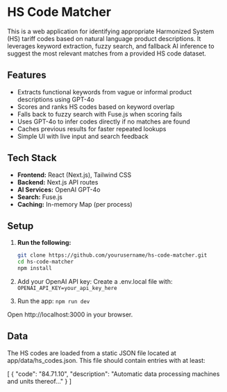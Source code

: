 # HS Code Matcher

This is a web application for identifying appropriate Harmonized System (HS) tariff codes based on natural language product descriptions. It leverages keyword extraction, fuzzy search, and fallback AI inference to suggest the most relevant matches from a provided HS code dataset.

## Features

- Extracts functional keywords from vague or informal product descriptions using GPT-4o
- Scores and ranks HS codes based on keyword overlap
- Falls back to fuzzy search with Fuse.js when scoring fails
- Uses GPT-4o to infer codes directly if no matches are found
- Caches previous results for faster repeated lookups
- Simple UI with live input and search feedback

## Tech Stack

- **Frontend:** React (Next.js), Tailwind CSS
- **Backend:** Next.js API routes
- **AI Services:** OpenAI GPT-4o
- **Search:** Fuse.js
- **Caching:** In-memory Map (per process)

## Setup

1. **Run the following:**

   ```bash
   git clone https://github.com/yourusername/hs-code-matcher.git
   cd hs-code-matcher
   npm install
   ```

2.	Add your OpenAI API key:
Create a .env.local file with:
`OPENAI_API_KEY=your_api_key_here`

4.	Run the app:
`npm run dev`

Open http://localhost:3000 in your browser.

## Data
The HS codes are loaded from a static JSON file located at app/data/hs_codes.json. This file should contain entries with at least:

[
  {
    "code": "84.71.10",
    "description": "Automatic data processing machines and units thereof..."
  }
]
